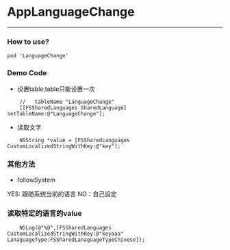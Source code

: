 # AppLanguageChange
---
### How to use?
	pod 'LanguageChange'
	

### Demo Code

- 设置table,table只能设置一次

```OC
	//   tableName "LanguageChange"
	[[FSSharedLanguages SharedLanguage] setTableName:@"LanguageChange"];
```

- 读取文字

```OC
	NSString *value = [FSSharedLanguages CustomLocalizedStringWithKey:@"key"];
```

### 其他方法
- followSystem

YES: 跟随系统当前的语言
NO：自己设定

### 读取特定的语言的value

```
    NSLog(@"%@",[FSSharedLanguages CustomLocalizedStringWithKey:@"keyaaa" LanaguageType:FSSharedLanaguageTypeChinese]);
```